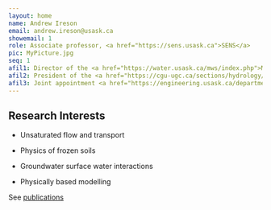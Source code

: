 ```yaml
---
layout: home
name: Andrew Ireson
email: andrew.ireson@usask.ca
showemail: 1    
role: Associate professor, <a href="https://sens.usask.ca">SENS</a>
pic: MyPicture.jpg
seq: 1
afil1: Director of the <a href="https://water.usask.ca/mws/index.php">MWS</a> program
afil2: President of the <a href="https://cgu-ugc.ca/sections/hydrology/">CGU-HS</a>
afil3: Joint appointment <a href="https://engineering.usask.ca/departments/cgee.php">CGE</a>
---
```

## Research Interests

* Unsaturated flow and transport

* Physics of frozen soils

* Groundwater surface water interactions

* Physically based modelling

See [publications]({{site.baseurl}}/publications)
